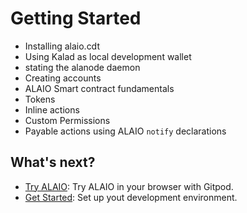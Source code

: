# Getting Started

* Installing alaio.cdt
* Using Kalad as local development wallet
* stating the alanode daemon
* Creating accounts
* ALAIO Smart contract fundamentals
* Tokens
* Inline actions
* Custom Permissions
* Payable actions using ALAIO `notify` declarations

## What's next?

* [Try ALAIO](https://developer.alacritys.net/docs/how_alaio_works/getting_started_with_alaio/try_ALAIO.md): Try ALAIO in your browser with Gitpod.
* [Get Started](https://developer.alacritys.net/docs/how_alaio_works/getting_started_with_alaio/1._development_environment/1.1_prerequisites.md): Set up yout development environment.
